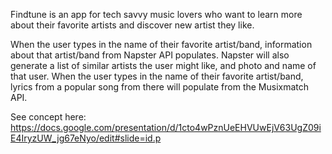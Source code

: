 Findtune is an app for tech savvy music lovers who want to learn more about their favorite artists and discover new artist they like.

When the user types in the name of their favorite artist/band, information about that artist/band from Napster API populates. Napster will also generate a list of similar artists the user might like, and photo and name of that user.
When the user types in the name of their favorite artist/band, lyrics from a popular song from there will populate from the Musixmatch API.

See concept here: https://docs.google.com/presentation/d/1cto4wPznUeEHVUwEjV63UgZ09iE4IryzUW_jg67eNyo/edit#slide=id.p
